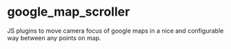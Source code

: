 # google_map_scroller
JS plugins to move camera focus of google maps in a nice and configurable way between any points on map. 
